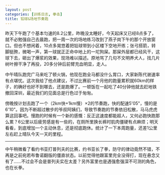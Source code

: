 ```yaml
---
layout: post
categories: [训练日志, 拳击]
title: 铅球&场地节奏跑
---
```


昨天下午跑了个基本匀速的8.2公里，昨晚没太睡好，今天起床又已经8点多了，就不必勉强自己去晨跑，把一周一次的场地练习改到了燕子岗下午的那个开放窗口。但也不想闲着，10点多晃悠着把铅球带到小区楼下空地开练；张弓搭箭，转脚挺胯，微喝一声，第一球就正正命中地上的一坨狗屎。那屎外层都已经风干，这球下去，砸出了爆浆的效果，现场难以描述。原地骂了几句不文明养犬人，找几片树叶擦干净了再投，20多分钟后前臂充血明显，走人。

中午晴队跑完广马来吃了顿火锅，他现在跑全马都没什么胃口，大家新陈代谢速率有点堪忧。这次我给了他点建议，不过比赛前一个月他的跑量累积就60km的样子，的确好也好不到哪去，还是跑爆了。一顿饭在一起吃了40分钟他就去赶地铁撤回深圳，最近我们的见面总是行色过于匆匆。

傍晚按计划去跑了一个（2km快+1km慢）×2的节奏跑，快的配速5'05"，慢的是6'10"。因为不断超过散步的爷叔阿姨们，导致节奏跑的节奏依旧松散，马马虎虎算这回事吧。慢跑的时候有一个新的感慨：反正这速度都能超人，又何必跑快跑那么累？6公里以后疲劳感是有一些的，在厕所里换长裤时肌肉僵硬有点麻烦；明天看看，到底增加一个主动休息，还是彻底跑休。统计了一下本周跑量，还差1公里左右赶上晴队今天一天的里程。

---

中午稍微看了看约书亚打普列夫的比赛，约书亚长了拳，防守的律动竟然不错，不再是之前宛若布鲁诺翻版的僵直状态。以前觉得他跟富里完全没得打，现在悬念又有了……不过会不会是普列夫实在太差？另外富里也是遇强愈强深不可测的角色，也在长拳。
